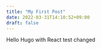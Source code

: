```yaml
---
title: "My First Post"
date: 2022-03-31T14:10:52+09:00
draft: false
---
```


Hello Hugo with React test
changed